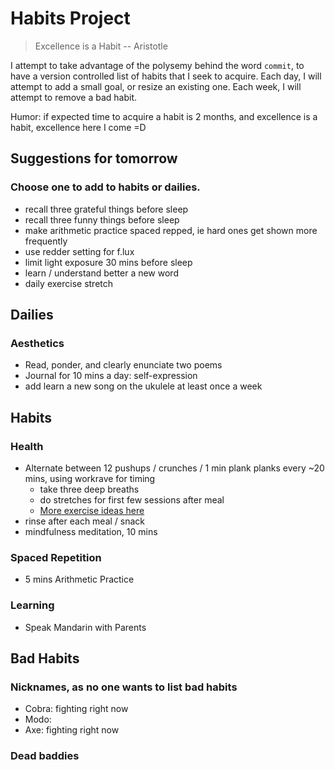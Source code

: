 # Habits Project
> Excellence is a Habit -- Aristotle

I attempt to take advantage of the polysemy behind the word `commit`, to have a version controlled list of habits that I seek to acquire. Each day, I will attempt to add a small goal, or resize an existing one. Each week, I will attempt to remove a bad habit. 

Humor: if expected time to acquire a habit is 2 months, and excellence is a habit, excellence here I come =D

## Suggestions for tomorrow
### Choose one to add to habits or dailies.
* recall three grateful things before sleep
* recall three funny things before sleep 
* make arithmetic practice spaced repped, ie hard ones get shown more frequently
* use redder setting for f.lux
* limit light exposure 30 mins before sleep
* learn / understand better a new word
* daily exercise stretch

## Dailies
### Aesthetics
* Read, ponder, and clearly enunciate two poems
* Journal for 10 mins a day: self-expression
* add learn a new song on the ukulele at least once a week

## Habits
### Health
* Alternate between 12 pushups / crunches / 1 min plank planks every ~20 mins, using workrave for timing
   + take three deep breaths
   + do stretches for first few sessions after meal
   + [More exercise ideas here](http://www.fitnessmagazine.com/workout/exercise-ball/best-stability-ball-exercises/)
* rinse after each meal / snack
* mindfulness meditation, 10 mins 

### Spaced Repetition
* 5 mins Arithmetic Practice

### Learning
* Speak Mandarin with Parents

## Bad Habits
### Nicknames, as no one wants to list bad habits
* Cobra: fighting right now
* Modo:
* Axe: fighting right now

### Dead baddies
